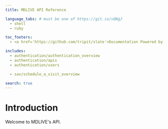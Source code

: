 ```yaml
---
title: MDLIVE API Reference

language_tabs: # must be one of https://git.io/vQNgJ
  - shell
  - ruby

toc_footers:
  - <a href='https://github.com/tripit/slate'>Documentation Powered by Slate</a>

includes:
  - authentication/authentication_overview
  - authentication/apis
  - authentication/users

  - sav/schedule_a_visit_overview

search: true
---
```


# Introduction

Welcome to MDLIVE's API.


